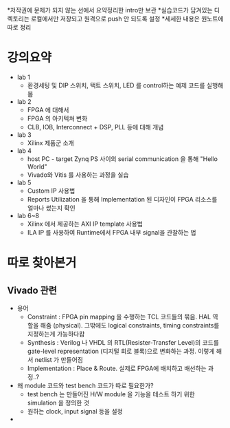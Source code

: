 *저작권에 문제가 되지 않는 선에서 요약정리한 intro만 보관
*실습코드가 담겨있는 디렉토리는 로컬에서만 저장되고 원격으로 push 안 되도록 설정
*세세한 내용은 원노트에 따로 정리

# 강의요약
* lab 1
  * 환경세팅 및 DIP 스위치, 택트 스위치, LED 를 control하는 예제 코드를 실행해봄
* lab 2
  * FPGA 에 대해서
  * FPGA 의 아키텍쳐 변화
  * CLB, IOB, Interconnect + DSP, PLL 등에 대해 개념
* lab 3
  * Xilinx 제품군 소개
* lab 4 
  * host PC - target Zynq PS 사이의 serial communication 을 통해 "Hello World"
  * Vivado와 Vitis 를 사용하는 과정을 실습
* lab 5
	* Custom IP 사용법
  * Reports Utilization 을 통해 Implementation 된 디자인이 FPGA 리소스를 얼마나 썼는지 확인
* lab 6~8
  * Xilinx 에서 제공하는 AXI IP template 사용법
  * ILA IP 를 사용하여 Runtime에서 FPGA 내부 signal을 관찰하는 법



# 따로 찾아본거
## Vivado 관련
* 용어
  * Constraint : FPGA pin mapping 을 수행하는 TCL 코드들의 묶음. HAL 역할을 해줌 (physical). 그밖에도 logical constraints, timing constraints를 지정하는게 가능하다캄 
  * Synthesis : Verilog 나 VHDL 의 RTL(Resister-Transfer Level)의 코드를 gate-level representation (디지털 회로 블록)으로 변화하는 과정. 이렇게 해서 netlist 가 만들어짐
  * Implementation : Place & Route. 실제로 FPGA에 배치하고 배선하는 과정..?
* 왜 module 코드와 test bench 코드가 따로 필요한가?
  * test bench 는 만들어진 H/W module 을 기능을 테스트 하기 위한 simulation 을 정의한 것
  * 원하는 clock, input signal 등을 설정
* 